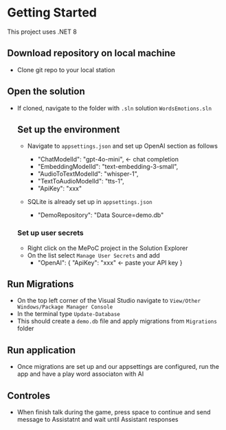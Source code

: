 # Getting Started
This project uses .NET 8

##  Download repository on local machine
- Clone git repo to your local station

## Open the solution
- If cloned, navigate to the folder with ```.sln``` solution ```WordsEmotions.sln```

  ## Set up the environment
  - Navigate to ```appsettings.json``` and set up OpenAI section as follows
    - "ChatModelId": "gpt-4o-mini", <- chat completion
    - "EmbeddingModelId": "text-embedding-3-small",
    - "AudioToTextModelId": "whisper-1",
    - "TextToAudioModelId": "tts-1",
    - "ApiKey": "xxx"

  - SQLite is already set up in ```appsettings.json```
    - "DemoRepository": "Data Source=demo.db"
  ### Set up user secrets
  - Right click on the MePoC project in the Solution Explorer
  - On the list select ```Manage User Secrets``` and add
    - "OpenAI": {
      "ApiKey": "xxx" <- paste your API key
      }
      
## Run Migrations
- On the top left corner of the Visual Studio navigate to ```View/Other Windows/Package Manager Console```
- In the terminal type ```Update-Database```
- This should create a ```demo.db``` file and apply migrations from ```Migrations``` folder
  
## Run application
- Once migrations are set up and our appsettings are configured, run the app and have a play word associaton with AI

## Controles
- When finish talk during the game, press space to continue and send message to Assistatnt and wait until Assistant responses
